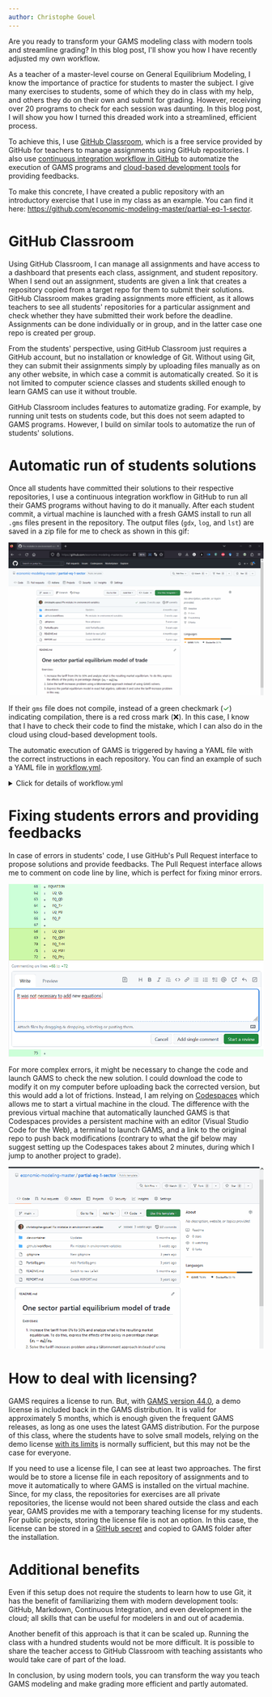 ```yaml
---
author: Christophe Gouel
---
```


Are you ready to transform your GAMS modeling class with modern tools and streamline grading? In this blog post, I'll show you how I have recently adjusted my own workflow.

As a teacher of a master-level course on General Equilibrium Modeling, I know the importance of practice for students to master the subject. I give many exercises to students, some of which they do in class with my help, and others they do on their own and submit for grading. However, receiving over 20 programs to check for each session was daunting. In this blog post, I will show you how I turned this dreaded work into a streamlined, efficient process.

To achieve this, I use [GitHub Classroom](https://classroom.github.com/), which is a free service provided by GitHub for teachers to manage assignments using GitHub repositories. I also use [continuous integration workflow in GitHub](https://docs.github.com/en/actions/automating-builds-and-tests/about-continuous-integration) to automatize the execution of GAMS programs and [cloud-based development tools](https://docs.github.com/en/enterprise-cloud@latest/codespaces/developing-in-codespaces) for providing feedbacks.

To make this concrete, I have created a public repository with an introductory exercise that I use in my class as an example. You can find it here: <https://github.com/economic-modeling-master/partial-eq-1-sector>.

# GitHub Classroom

Using GitHub Classroom, I can manage all assignments and have access to a dashboard that presents each class, assignment, and student repository. When I send out an assignment, students are given a link that creates a repository copied from a target repo for them to submit their solutions. GitHub Classroom makes grading assignments more efficient, as it allows teachers to see all students' repositories for a particular assignment and check whether they have submitted their work before the deadline. Assignments can be done individually or in group, and in the latter case one repo is created per group.

From the students' perspective, using GitHub Classroom just requires a GitHub account, but no installation or knowledge of Git. Without using Git, they can submit their assignments simply by uploading files manually as on any other website, in which case a commit is automatically created. So it is not limited to computer science classes and students skilled enough to learn GAMS can use it without trouble.

GitHub Classroom includes features to automatize grading. For example, by running unit tests on students code, but this does not seem adapted to GAMS programs. However, I build on similar tools to automatize the run of students' solutions.

# Automatic run of students solutions

Once all students have committed their solutions to their respective repositories, I use a continuous integration workflow in GitHub to run all their GAMS programs without having to do it manually. After each student commit, a virtual machine is launched with a fresh GAMS install to run all `.gms` files present in the repository. The output files (`gdx`, `log`, and `lst`) are saved in a zip file for me to check as shown in this gif:

![My GitHub workflow](github-workflow.gif)

If their `gms` file does not compile, instead of a green checkmark (<span style="color:green">✓</span>) indicating compilation, there is a red cross mark (❌). In this case, I know that I have to check their code to find the mistake, which I can also do in the cloud using cloud-based development tools.

The automatic execution of GAMS is triggered by having a YAML file with the correct instructions in each repository. You can find an example of such a YAML file in [workflow.yml](https://github.com/economic-modeling-master/partial-eq-1-sector/blob/main/.github/workflows/workflow.yml).
<details>
  <summary>Click for details of workflow.yml</summary>
  
```{yaml}
name: Test model solution with GAMS

on: [push]
jobs:
  build:
    runs-on: ubuntu-latest
    container: gams/gams:latest
    steps:
      - name: Checkout
        uses: actions/checkout@v3
      - name: Run GAMS
        run: |
          cd $GITHUB_WORKSPACE
          for gmsfile in *.gms
          do
            gams "${gmsfile}" lo=4 gdx="${gmsfile/.gms/}"
            cat "${gmsfile/gms/lst}"
          done
        shell: bash
      - name: Archive results
        uses: actions/upload-artifact@v3
        with:
          name: gams-results-files
          path: |
            ./*.lst
            ./*.log
            ./*.gdx
```
</details>

# Fixing students errors and providing feedbacks

In case of errors in students' code, I use GitHub's Pull Request interface to propose solutions and provide feedbacks. The Pull Request interface allows me to comment on code line by line, which is perfect for fixing minor errors.

![Feedback by pull request](pullrequest-feedback.png)

For more complex errors, it might be necessary to change the code and launch GAMS to check the new solution. I could download the code to modify it on my computer before uploading back the corrected version, but this would add a lot of frictions. Instead, I am relying on [Codespaces](https://github.com/features/codespaces) which allows me to start a virtual machine in the cloud. The difference with the previous virtual machine that automatically launched GAMS is that Codespaces provides a persistent machine with an editor (Visual Studio Code for the Web), a terminal to launch GAMS, and a link to the original repo to push back modifications (contrary to what the gif below may suggest setting up the Codespaces takes about 2 minutes, during which I jump to another project to grade).

![Editing GAMS files in Codespaces](codespaces.gif)

# How to deal with licensing?

GAMS requires a license to run. But, with [GAMS version 44.0](https://www.gams.com/latest/docs/RN_44.html#g4410_LICENSE), a demo license is included back in the GAMS distribution. It is valid for approximately 5 months, which is enough given the frequent GAMS releases, as long as one uses the latest GAMS distribution. For the purpose of this class, where the students have to solve small models, relying on the demo license [with its limits](https://www.gams.com/latest/docs/UG_License.html#UG_License_Additional_Solver_Limits) is normally sufficient, but this may not be the case for everyone.

If you need to use a license file, I can see at least two approaches. The first would be to store a license file in each repository of assignments and to move it automatically to where GAMS is installed on the virtual machine. Since, for my class, the repositories for exercises are all private repositories, the license would not been shared outside the class and each year, GAMS provides me with a temporary teaching license for my students. For public projects, storing the license file is not an option. In this case, the license can be stored in a [GitHub secret](https://docs.github.com/en/actions/security-guides/encrypted-secrets) and copied to GAMS folder after the installation.

# Additional benefits

Even if this setup does not require the students to learn how to use Git, it has the benefit of familiarizing them with modern development tools: GitHub, Markdown, Continuous Integration, and even development in the cloud; all skills that can be useful for modelers in and out of academia.

Another benefit of this approach is that it can be scaled up. Running the class with a hundred students would not be more difficult. It is possible to share the teacher access to GitHub Classroom with teaching assistants who would take care of part of the load.

In conclusion, by using modern tools, you can transform the way you teach GAMS modeling and make grading more efficient and partly automated.
